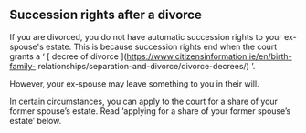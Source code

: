 ##  Succession rights after a divorce

If you are divorced, you do not have automatic succession rights to your ex-
spouse's estate. This is because succession rights end when the court grants a
‘ [ decree of divorce ](https://www.citizensinformation.ie/en/birth-family-
relationships/separation-and-divorce/divorce-decrees/) ’.

However, your ex-spouse may leave something to you in their will.

In certain circumstances, you can apply to the court for a share of your
former spouse’s estate. Read ‘applying for a share of your former spouse’s
estate’ below.
